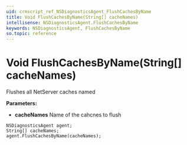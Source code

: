 ```yaml
---
uid: crmscript_ref_NSDiagnosticsAgent_FlushCachesByName
title: Void FlushCachesByName(String[] cacheNames)
intellisense: NSDiagnosticsAgent.FlushCachesByName
keywords: NSDiagnosticsAgent, FlushCachesByName
so.topic: reference
---
```


# Void FlushCachesByName(String[] cacheNames)

Flushes all NetServer caches named

**Parameters:**
 - **cacheNames** Name of the cahcnes to flush

```crmscript
NSDiagnosticsAgent agent;
String[] cacheNames;
agent.FlushCachesByName(cacheNames);
```

